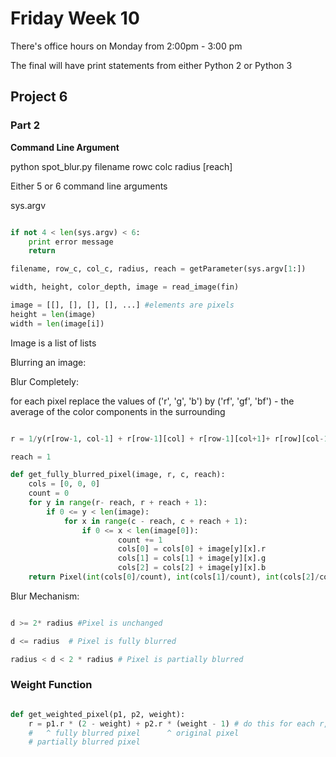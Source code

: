 # Friday Week 10

There's office hours on Monday from 2:00pm - 3:00 pm

The final will have print statements from either Python 2 or Python 3

## Project 6

### Part 2

**Command Line Argument**

python spot_blur.py filename  rowc colc radius [reach]


Either 5 or 6 command line arguments

sys.argv
```Python

if not 4 < len(sys.argv) < 6:
    print error message
    return

filename, row_c, col_c, radius, reach = getParameter(sys.argv[1:])

width, height, color_depth, image = read_image(fin)

image = [[], [], [], [], ...] #elements are pixels
height = len(image)
width = len(image[i])

```

Image is a list of lists

Blurring an image:


Blur Completely:

for each pixel replace the values of ('r', 'g', 'b')
by ('rf', 'gf', 'bf') - the average of the color components in the surrounding

```Python

r = 1/y(r[row-1, col-1] + r[row-1][col] + r[row-1][col+1]+ r[row][col-1]+ ...)

reach = 1

def get_fully_blurred_pixel(image, r, c, reach):
    cols = [0, 0, 0]
    count = 0
    for y in range(r- reach, r + reach + 1):
        if 0 <= y < len(image):
            for x in range(c - reach, c + reach + 1):
                if 0 <= x < len(image[0]):
                        count += 1
                        cols[0] = cols[0] + image[y][x].r
                        cols[1] = cols[1] + image[y][x].g
                        cols[2] = cols[2] + image[y][x].b
    return Pixel(int(cols[0]/count), int(cols[1]/count), int(cols[2]/count))

```

Blur Mechanism:

```Python

d >= 2* radius #Pixel is unchanged

d <= radius  # Pixel is fully blurred

radius < d < 2 * radius # Pixel is partially blurred

```


### Weight Function

```Python

def get_weighted_pixel(p1, p2, weight):
    r = p1.r * (2 - weight) + p2.r * (weight - 1) # do this for each r,g,b value 
    #   ^ fully blurred pixel      ^ original pixel   
    # partially blurred pixel  

```
